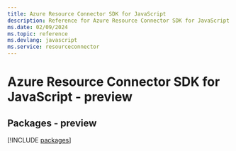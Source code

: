 ```yaml
---
title: Azure Resource Connector SDK for JavaScript
description: Reference for Azure Resource Connector SDK for JavaScript
ms.date: 02/09/2024
ms.topic: reference
ms.devlang: javascript
ms.service: resourceconnector
---
```

# Azure Resource Connector SDK for JavaScript - preview
## Packages - preview
[!INCLUDE [packages](resource-connector-index.md)]
